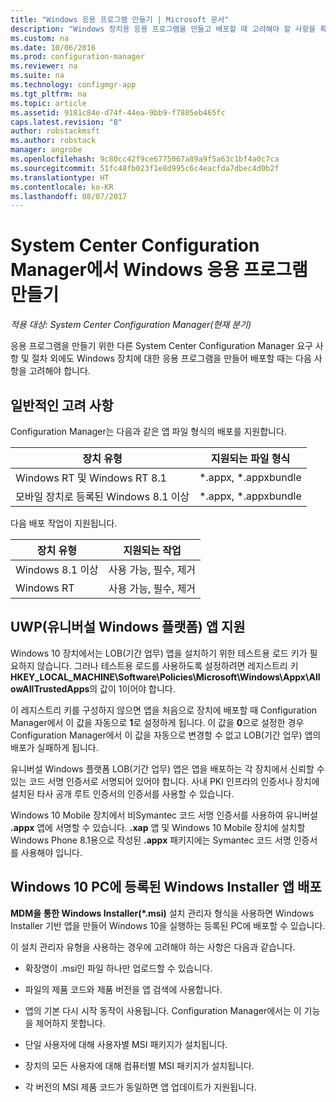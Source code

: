 ```yaml
---
title: "Windows 응용 프로그램 만들기 | Microsoft 문서"
description: "Windows 장치용 응용 프로그램을 만들고 배포할 때 고려해야 할 사항을 확인합니다."
ms.custom: na
ms.date: 10/06/2016
ms.prod: configuration-manager
ms.reviewer: na
ms.suite: na
ms.technology: configmgr-app
ms.tgt_pltfrm: na
ms.topic: article
ms.assetid: 9181c84e-d74f-44ea-9bb9-f7805eb465fc
caps.latest.revision: "8"
author: robstackmsft
ms.author: robstack
manager: angrobe
ms.openlocfilehash: 9c80cc42f9ce6775067a89a9f5a63c1bf4a0c7ca
ms.sourcegitcommit: 51fc48fb023f1e8d995c6c4eacfda7dbec4d0b2f
ms.translationtype: HT
ms.contentlocale: ko-KR
ms.lasthandoff: 08/07/2017
---
```

# <a name="create-windows-applications-with-system-center-configuration-manager"></a>System Center Configuration Manager에서 Windows 응용 프로그램 만들기

*적용 대상: System Center Configuration Manager(현재 분기)*

응용 프로그램을 만들기 위한 다른 System Center Configuration Manager 요구 사항 및 절차 외에도 Windows 장치에 대한 응용 프로그램을 만들어 배포할 때는 다음 사항을 고려해야 합니다.  

## <a name="general-considerations"></a>일반적인 고려 사항  
 Configuration Manager는 다음과 같은 앱 파일 형식의 배포를 지원합니다.  

|장치 유형|지원되는 파일 형식|  
|-----------------|---------------------|  
|Windows RT 및 Windows RT 8.1|*.appx, \*.appxbundle|  
|모바일 장치로 등록된 Windows 8.1 이상|*.appx, \*.appxbundle|  

 다음 배포 작업이 지원됩니다.  

|장치 유형|지원되는 작업|  
|-----------------|-----------------------|  
|Windows 8.1 이상|사용 가능, 필수, 제거|  
|Windows RT|사용 가능, 필수, 제거|  

## <a name="support-for-universal-windows-platform-uwp-apps"></a>UWP(유니버설 Windows 플랫폼) 앱 지원  
 Windows 10 장치에서는 LOB(기간 업무) 앱을 설치하기 위한 테스트용 로드 키가 필요하지 않습니다. 그러나 테스트용 로드를 사용하도록 설정하려면 레지스트리 키 **HKEY_LOCAL_MACHINE\Software\Policies\Microsoft\Windows\Appx\AllowAllTrustedApps**의 값이 1이어야 합니다.  

 이 레지스트리 키를 구성하지 않으면 앱을 처음으로 장치에 배포할 때 Configuration Manager에서 이 값을 자동으로 **1**로 설정하게 됩니다. 이 값을 **0**으로 설정한 경우 Configuration Manager에서 이 값을 자동으로 변경할 수 없고 LOB(기간 업무) 앱의 배포가 실패하게 됩니다.  

 유니버설 Windows 플랫폼 LOB(기간 업무) 앱은 앱을 배포하는 각 장치에서 신뢰할 수 있는 코드 서명 인증서로 서명되어 있어야 합니다. 사내 PKI 인프라의 인증서나 장치에 설치된 타사 공개 루트 인증서의 인증서를 사용할 수 있습니다.  

 Windows 10 Mobile 장치에서 비Symantec 코드 서명 인증서를 사용하여 유니버설 **.appx** 앱에 서명할 수 있습니다. **.xap** 앱 및 Windows 10 Mobile 장치에 설치할 Windows Phone 8.1용으로 작성된 **.appx** 패키지에는 Symantec 코드 서명 인증서를 사용해야 입니다.  

## <a name="deploy-windows-installer-apps-to-enrolled-windows-10-pcs"></a>Windows 10 PC에 등록된 Windows Installer 앱 배포  
 **MDM을 통한 Windows Installer(\*.msi)** 설치 관리자 형식을 사용하면 Windows Installer 기반 앱을 만들어 Windows 10을 실행하는 등록된 PC에 배포할 수 있습니다.  

 이 설치 관리자 유형을 사용하는 경우에 고려해야 하는 사항은 다음과 같습니다.  

-   확장명이 .msi인 파일 하나만 업로드할 수 있습니다.  

-   파일의 제품 코드와 제품 버전을 앱 검색에 사용합니다.  

-   앱의 기본 다시 시작 동작이 사용됩니다. Configuration Manager에서는 이 기능을 제어하지 못합니다.  

-   단일 사용자에 대해 사용자별 MSI 패키지가 설치됩니다.  

-   장치의 모든 사용자에 대해 컴퓨터별 MSI 패키지가 설치됩니다.  

-   각 버전의 MSI 제품 코드가 동일하면 앱 업데이트가 지원됩니다.  
